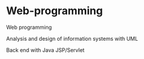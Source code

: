 # Web-programming
Web programming

Analysis and design of information systems with UML

Back end with Java JSP/Servlet
